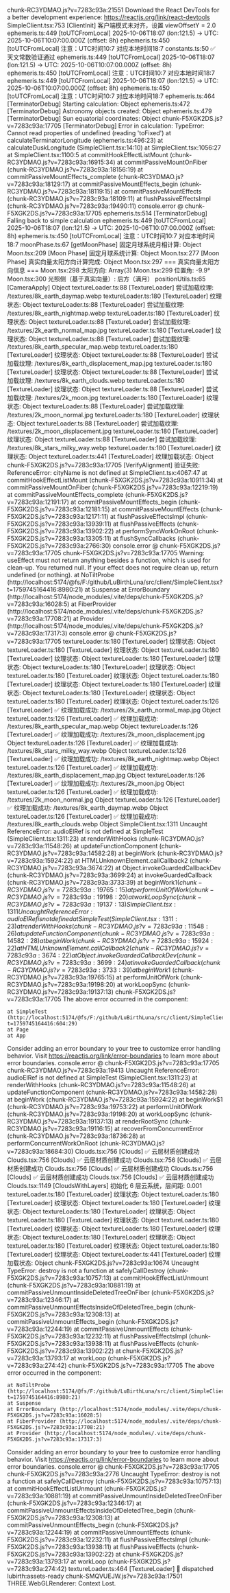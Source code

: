 chunk-RC3YDMAO.js?v=7283c93a:21551 Download the React DevTools for a better development experience: https://reactjs.org/link/react-devtools
SimpleClient.tsx:753 [ClientInit] 客户端模式未对齐，设置 viewOffsetY = 2.0
ephemeris.ts:449 [toUTCFromLocal] 2025-10-06T18:07 (lon:121.5) -> UTC: 2025-10-06T10:07:00.000Z (offset: 8h)
ephemeris.ts:450 [toUTCFromLocal] 注意：UTC时间10:7 对应本地时间18:7
constants.ts:50 ✅ 天文常数验证通过
ephemeris.ts:449 [toUTCFromLocal] 2025-10-06T18:07 (lon:121.5) -> UTC: 2025-10-06T10:07:00.000Z (offset: 8h)
ephemeris.ts:450 [toUTCFromLocal] 注意：UTC时间10:7 对应本地时间18:7
ephemeris.ts:449 [toUTCFromLocal] 2025-10-06T18:07 (lon:121.5) -> UTC: 2025-10-06T10:07:00.000Z (offset: 8h)
ephemeris.ts:450 [toUTCFromLocal] 注意：UTC时间10:7 对应本地时间18:7
ephemeris.ts:464 [TerminatorDebug] Starting calculation: Object
ephemeris.ts:472 [TerminatorDebug] Astronomy objects created: Object
ephemeris.ts:479 [TerminatorDebug] Sun equatorial coordinates: Object
chunk-F5XGK2DS.js?v=7283c93a:17705 [TerminatorDebug] Error in calculation: TypeError: Cannot read properties of undefined (reading 'toFixed')
    at calculateTerminatorLongitude (ephemeris.ts:496:23)
    at calculateDuskLongitude (SimpleClient.tsx:14:10)
    at SimpleClient.tsx:1056:27
    at SimpleClient.tsx:1100:5
    at commitHookEffectListMount (chunk-RC3YDMAO.js?v=7283c93a:16915:34)
    at commitPassiveMountOnFiber (chunk-RC3YDMAO.js?v=7283c93a:18156:19)
    at commitPassiveMountEffects_complete (chunk-RC3YDMAO.js?v=7283c93a:18129:17)
    at commitPassiveMountEffects_begin (chunk-RC3YDMAO.js?v=7283c93a:18119:15)
    at commitPassiveMountEffects (chunk-RC3YDMAO.js?v=7283c93a:18109:11)
    at flushPassiveEffectsImpl (chunk-RC3YDMAO.js?v=7283c93a:19490:11)
console.error @ chunk-F5XGK2DS.js?v=7283c93a:17705
ephemeris.ts:514 [TerminatorDebug] Falling back to simple calculation
ephemeris.ts:449 [toUTCFromLocal] 2025-10-06T18:07 (lon:121.5) -> UTC: 2025-10-06T10:07:00.000Z (offset: 8h)
ephemeris.ts:450 [toUTCFromLocal] 注意：UTC时间10:7 对应本地时间18:7
moonPhase.ts:67 [getMoonPhase] 固定月球系统月相计算: Object
Moon.tsx:209 [Moon Phase] 固定月球系统计算: Object
Moon.tsx:277 [Moon Phase] 真实向量太阳方向计算完成: Object
Moon.tsx:297 === 真实向量太阳方向信息 ===
Moon.tsx:298 太阳方向: Array(3)
Moon.tsx:299 位置角: -9.9°
Moon.tsx:300 光照侧（基于真实向量）: 后方（满月）
positionUtils.ts:65 [CameraApply] Object
textureLoader.ts:88 [TextureLoader] 尝试加载纹理: /textures/8k_earth_daymap.webp
textureLoader.ts:180 [TextureLoader] 纹理状态: Object
textureLoader.ts:88 [TextureLoader] 尝试加载纹理: /textures/8k_earth_nightmap.webp
textureLoader.ts:180 [TextureLoader] 纹理状态: Object
textureLoader.ts:88 [TextureLoader] 尝试加载纹理: /textures/2k_earth_normal_map.jpg
textureLoader.ts:180 [TextureLoader] 纹理状态: Object
textureLoader.ts:88 [TextureLoader] 尝试加载纹理: /textures/8k_earth_specular_map.webp
textureLoader.ts:180 [TextureLoader] 纹理状态: Object
textureLoader.ts:88 [TextureLoader] 尝试加载纹理: /textures/8k_earth_displacement_map.jpg
textureLoader.ts:180 [TextureLoader] 纹理状态: Object
textureLoader.ts:88 [TextureLoader] 尝试加载纹理: /textures/8k_earth_clouds.webp
textureLoader.ts:180 [TextureLoader] 纹理状态: Object
textureLoader.ts:88 [TextureLoader] 尝试加载纹理: /textures/2k_moon.jpg
textureLoader.ts:180 [TextureLoader] 纹理状态: Object
textureLoader.ts:88 [TextureLoader] 尝试加载纹理: /textures/2k_moon_normal.jpg
textureLoader.ts:180 [TextureLoader] 纹理状态: Object
textureLoader.ts:88 [TextureLoader] 尝试加载纹理: /textures/2k_moon_displacement.jpg
textureLoader.ts:180 [TextureLoader] 纹理状态: Object
textureLoader.ts:88 [TextureLoader] 尝试加载纹理: /textures/8k_stars_milky_way.webp
textureLoader.ts:180 [TextureLoader] 纹理状态: Object
textureLoader.ts:441 [TextureLoader] 纹理加载状态: Object
chunk-F5XGK2DS.js?v=7283c93a:17705 [VerifyAlignment] 验证失败: ReferenceError: cityName is not defined
    at SimpleClient.tsx:4067:47
    at commitHookEffectListMount (chunk-F5XGK2DS.js?v=7283c93a:10911:34)
    at commitPassiveMountOnFiber (chunk-F5XGK2DS.js?v=7283c93a:12219:19)
    at commitPassiveMountEffects_complete (chunk-F5XGK2DS.js?v=7283c93a:12191:17)
    at commitPassiveMountEffects_begin (chunk-F5XGK2DS.js?v=7283c93a:12181:15)
    at commitPassiveMountEffects (chunk-F5XGK2DS.js?v=7283c93a:12171:11)
    at flushPassiveEffectsImpl (chunk-F5XGK2DS.js?v=7283c93a:13939:11)
    at flushPassiveEffects (chunk-F5XGK2DS.js?v=7283c93a:13902:22)
    at performSyncWorkOnRoot (chunk-F5XGK2DS.js?v=7283c93a:13305:11)
    at flushSyncCallbacks (chunk-F5XGK2DS.js?v=7283c93a:2766:30)
console.error @ chunk-F5XGK2DS.js?v=7283c93a:17705
chunk-F5XGK2DS.js?v=7283c93a:17705 Warning: useEffect must not return anything besides a function, which is used for clean-up. You returned null. If your effect does not require clean up, return undefined (or nothing).
    at NoTiltProbe (http://localhost:5174/@fs/F:/github/LuBirthLuna/src/client/SimpleClient.tsx?t=1759745164416:8980:21)
    at Suspense
    at ErrorBoundary (http://localhost:5174/node_modules/.vite/deps/chunk-F5XGK2DS.js?v=7283c93a:16028:5)
    at FiberProvider (http://localhost:5174/node_modules/.vite/deps/chunk-F5XGK2DS.js?v=7283c93a:17708:21)
    at Provider (http://localhost:5174/node_modules/.vite/deps/chunk-F5XGK2DS.js?v=7283c93a:17317:3)
console.error @ chunk-F5XGK2DS.js?v=7283c93a:17705
textureLoader.ts:180 [TextureLoader] 纹理状态: Object
textureLoader.ts:180 [TextureLoader] 纹理状态: Object
textureLoader.ts:180 [TextureLoader] 纹理状态: Object
textureLoader.ts:180 [TextureLoader] 纹理状态: Object
textureLoader.ts:180 [TextureLoader] 纹理状态: Object
textureLoader.ts:180 [TextureLoader] 纹理状态: Object
textureLoader.ts:180 [TextureLoader] 纹理状态: Object
textureLoader.ts:180 [TextureLoader] 纹理状态: Object
textureLoader.ts:180 [TextureLoader] 纹理状态: Object
textureLoader.ts:180 [TextureLoader] 纹理状态: Object
textureLoader.ts:126 [TextureLoader] ✅ 纹理加载成功: /textures/2k_earth_normal_map.jpg Object
textureLoader.ts:126 [TextureLoader] ✅ 纹理加载成功: /textures/8k_earth_specular_map.webp Object
textureLoader.ts:126 [TextureLoader] ✅ 纹理加载成功: /textures/2k_moon_displacement.jpg Object
textureLoader.ts:126 [TextureLoader] ✅ 纹理加载成功: /textures/8k_stars_milky_way.webp Object
textureLoader.ts:126 [TextureLoader] ✅ 纹理加载成功: /textures/8k_earth_nightmap.webp Object
textureLoader.ts:126 [TextureLoader] ✅ 纹理加载成功: /textures/8k_earth_displacement_map.jpg Object
textureLoader.ts:126 [TextureLoader] ✅ 纹理加载成功: /textures/2k_moon.jpg Object
textureLoader.ts:126 [TextureLoader] ✅ 纹理加载成功: /textures/2k_moon_normal.jpg Object
textureLoader.ts:126 [TextureLoader] ✅ 纹理加载成功: /textures/8k_earth_daymap.webp Object
textureLoader.ts:126 [TextureLoader] ✅ 纹理加载成功: /textures/8k_earth_clouds.webp Object
SimpleClient.tsx:1311 Uncaught ReferenceError: audioElRef is not defined
    at SimpleTest (SimpleClient.tsx:1311:23)
    at renderWithHooks (chunk-RC3YDMAO.js?v=7283c93a:11548:26)
    at updateFunctionComponent (chunk-RC3YDMAO.js?v=7283c93a:14582:28)
    at beginWork (chunk-RC3YDMAO.js?v=7283c93a:15924:22)
    at HTMLUnknownElement.callCallback2 (chunk-RC3YDMAO.js?v=7283c93a:3674:22)
    at Object.invokeGuardedCallbackDev (chunk-RC3YDMAO.js?v=7283c93a:3699:24)
    at invokeGuardedCallback (chunk-RC3YDMAO.js?v=7283c93a:3733:39)
    at beginWork$1 (chunk-RC3YDMAO.js?v=7283c93a:19765:15)
    at performUnitOfWork (chunk-RC3YDMAO.js?v=7283c93a:19198:20)
    at workLoopSync (chunk-RC3YDMAO.js?v=7283c93a:19137:13)
SimpleClient.tsx:1311 Uncaught ReferenceError: audioElRef is not defined
    at SimpleTest (SimpleClient.tsx:1311:23)
    at renderWithHooks (chunk-RC3YDMAO.js?v=7283c93a:11548:26)
    at updateFunctionComponent (chunk-RC3YDMAO.js?v=7283c93a:14582:28)
    at beginWork (chunk-RC3YDMAO.js?v=7283c93a:15924:22)
    at HTMLUnknownElement.callCallback2 (chunk-RC3YDMAO.js?v=7283c93a:3674:22)
    at Object.invokeGuardedCallbackDev (chunk-RC3YDMAO.js?v=7283c93a:3699:24)
    at invokeGuardedCallback (chunk-RC3YDMAO.js?v=7283c93a:3733:39)
    at beginWork$1 (chunk-RC3YDMAO.js?v=7283c93a:19765:15)
    at performUnitOfWork (chunk-RC3YDMAO.js?v=7283c93a:19198:20)
    at workLoopSync (chunk-RC3YDMAO.js?v=7283c93a:19137:13)
chunk-F5XGK2DS.js?v=7283c93a:17705 The above error occurred in the <SimpleTest> component:

    at SimpleTest (http://localhost:5174/@fs/F:/github/LuBirthLuna/src/client/SimpleClient.tsx?t=1759745164416:604:29)
    at Page
    at App

Consider adding an error boundary to your tree to customize error handling behavior.
Visit https://reactjs.org/link/error-boundaries to learn more about error boundaries.
console.error @ chunk-F5XGK2DS.js?v=7283c93a:17705
chunk-RC3YDMAO.js?v=7283c93a:19413 Uncaught ReferenceError: audioElRef is not defined
    at SimpleTest (SimpleClient.tsx:1311:23)
    at renderWithHooks (chunk-RC3YDMAO.js?v=7283c93a:11548:26)
    at updateFunctionComponent (chunk-RC3YDMAO.js?v=7283c93a:14582:28)
    at beginWork (chunk-RC3YDMAO.js?v=7283c93a:15924:22)
    at beginWork$1 (chunk-RC3YDMAO.js?v=7283c93a:19753:22)
    at performUnitOfWork (chunk-RC3YDMAO.js?v=7283c93a:19198:20)
    at workLoopSync (chunk-RC3YDMAO.js?v=7283c93a:19137:13)
    at renderRootSync (chunk-RC3YDMAO.js?v=7283c93a:19116:15)
    at recoverFromConcurrentError (chunk-RC3YDMAO.js?v=7283c93a:18736:28)
    at performConcurrentWorkOnRoot (chunk-RC3YDMAO.js?v=7283c93a:18684:30)
Clouds.tsx:756 [Clouds] ✅ 云层材质创建成功
Clouds.tsx:756 [Clouds] ✅ 云层材质创建成功
Clouds.tsx:756 [Clouds] ✅ 云层材质创建成功
Clouds.tsx:756 [Clouds] ✅ 云层材质创建成功
Clouds.tsx:756 [Clouds] ✅ 云层材质创建成功
Clouds.tsx:756 [Clouds] ✅ 云层材质创建成功
Clouds.tsx:1149 [CloudsWithLayers] 初始化 6 层云系统，层间距: 0.001
textureLoader.ts:180 [TextureLoader] 纹理状态: Object
textureLoader.ts:180 [TextureLoader] 纹理状态: Object
textureLoader.ts:180 [TextureLoader] 纹理状态: Object
textureLoader.ts:180 [TextureLoader] 纹理状态: Object
textureLoader.ts:180 [TextureLoader] 纹理状态: Object
textureLoader.ts:180 [TextureLoader] 纹理状态: Object
textureLoader.ts:180 [TextureLoader] 纹理状态: Object
textureLoader.ts:180 [TextureLoader] 纹理状态: Object
textureLoader.ts:180 [TextureLoader] 纹理状态: Object
textureLoader.ts:180 [TextureLoader] 纹理状态: Object
textureLoader.ts:441 [TextureLoader] 纹理加载状态: Object
chunk-F5XGK2DS.js?v=7283c93a:10674 Uncaught TypeError: destroy is not a function
    at safelyCallDestroy (chunk-F5XGK2DS.js?v=7283c93a:10757:13)
    at commitHookEffectListUnmount (chunk-F5XGK2DS.js?v=7283c93a:10881:19)
    at commitPassiveUnmountInsideDeletedTreeOnFiber (chunk-F5XGK2DS.js?v=7283c93a:12346:17)
    at commitPassiveUnmountEffectsInsideOfDeletedTree_begin (chunk-F5XGK2DS.js?v=7283c93a:12308:13)
    at commitPassiveUnmountEffects_begin (chunk-F5XGK2DS.js?v=7283c93a:12244:19)
    at commitPassiveUnmountEffects (chunk-F5XGK2DS.js?v=7283c93a:12232:11)
    at flushPassiveEffectsImpl (chunk-F5XGK2DS.js?v=7283c93a:13938:11)
    at flushPassiveEffects (chunk-F5XGK2DS.js?v=7283c93a:13902:22)
    at chunk-F5XGK2DS.js?v=7283c93a:13793:17
    at workLoop (chunk-F5XGK2DS.js?v=7283c93a:274:42)
chunk-F5XGK2DS.js?v=7283c93a:17705 The above error occurred in the <NoTiltProbe> component:

    at NoTiltProbe (http://localhost:5174/@fs/F:/github/LuBirthLuna/src/client/SimpleClient.tsx?t=1759745164416:8980:21)
    at Suspense
    at ErrorBoundary (http://localhost:5174/node_modules/.vite/deps/chunk-F5XGK2DS.js?v=7283c93a:16028:5)
    at FiberProvider (http://localhost:5174/node_modules/.vite/deps/chunk-F5XGK2DS.js?v=7283c93a:17708:21)
    at Provider (http://localhost:5174/node_modules/.vite/deps/chunk-F5XGK2DS.js?v=7283c93a:17317:3)

Consider adding an error boundary to your tree to customize error handling behavior.
Visit https://reactjs.org/link/error-boundaries to learn more about error boundaries.
console.error @ chunk-F5XGK2DS.js?v=7283c93a:17705
chunk-F5XGK2DS.js?v=7283c93a:2776 Uncaught TypeError: destroy is not a function
    at safelyCallDestroy (chunk-F5XGK2DS.js?v=7283c93a:10757:13)
    at commitHookEffectListUnmount (chunk-F5XGK2DS.js?v=7283c93a:10881:19)
    at commitPassiveUnmountInsideDeletedTreeOnFiber (chunk-F5XGK2DS.js?v=7283c93a:12346:17)
    at commitPassiveUnmountEffectsInsideOfDeletedTree_begin (chunk-F5XGK2DS.js?v=7283c93a:12308:13)
    at commitPassiveUnmountEffects_begin (chunk-F5XGK2DS.js?v=7283c93a:12244:19)
    at commitPassiveUnmountEffects (chunk-F5XGK2DS.js?v=7283c93a:12232:11)
    at flushPassiveEffectsImpl (chunk-F5XGK2DS.js?v=7283c93a:13938:11)
    at flushPassiveEffects (chunk-F5XGK2DS.js?v=7283c93a:13902:22)
    at chunk-F5XGK2DS.js?v=7283c93a:13793:17
    at workLoop (chunk-F5XGK2DS.js?v=7283c93a:274:42)
textureLoader.ts:464 [TextureLoader] 🔔 dispatched lubirth:assets-ready
chunk-SMQVUEJW.js?v=7283c93a:17501 THREE.WebGLRenderer: Context Lost.
